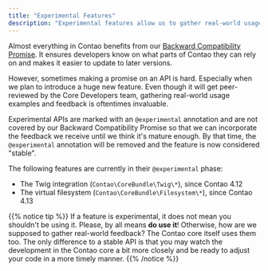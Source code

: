 ```yaml
---
title: "Experimental Features"
description: "Experimental features allow us to gather real-world usage."
---
```


Almost everything in Contao benefits from our [Backward Compatibility Promise](/internals/bc-promise). It ensures developers
know on what parts of Contao they can rely on and makes it easier to update to later versions.

However, sometimes making a promise on an API is hard. Especially when we plan to introduce a huge new feature. Even though
it will get peer-reviewed by the Core Developers team, gathering real-world usage examples and feedback is oftentimes
invaluable. 

Experimental APIs are marked with an `@experimental` annotation and are not covered by our Backward Compatibility Promise
so that we can incorporate the feedback we receive until we think it's mature enough. By that time, the `@experimental`
annotation will be removed and the feature is now considered "stable".

The following features are currently in their `@experimental` phase:

* The Twig integration (`Contao\CoreBundle\Twig\*`), since Contao 4.12
* The virtual filesystem (`Contao\CoreBundle\Filesystem\*`), since Contao 4.13

{{% notice tip %}}
If a feature is experimental, it does not mean you shouldn't be using it. Please, by all means **do use it**! Otherwise, how are
we supposed to gather real-world feedback? The Contao core itself uses them too. The only difference to a stable API is that
you may watch the development in the Contao core a bit more closely and be ready to adjust your code in a more timely
manner.
{{% /notice %}}

